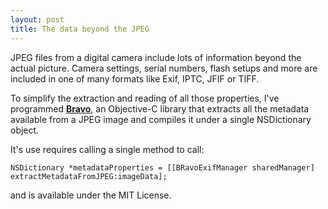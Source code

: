 ```yaml
---
layout: post
title: The data beyond the JPEG 
---
```


JPEG files from a digital camera include lots of information beyond the actual picture. Camera settings, serial numbers, flash setups and more are included in one of many formats like Exif, IPTC, JFIF or TIFF.

To simplify the extraction and reading of all those properties, I've programmed **[Bravo](https://github.com/Hecktorzr/Bravo)**, an Objective-C library that extracts all the metadata available from a JPEG image and compiles it under a single NSDictionary object.

It's use requires calling a single method to call: 

```obj-c
NSDictionary *metadataProperties = [[BRavoExifManager sharedManager] extractMetadataFromJPEG:imageData];
```

and is available under the MIT License.
